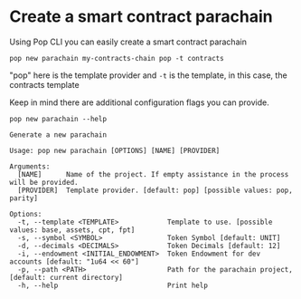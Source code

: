# Create a smart contract parachain

Using Pop CLI you can easily create a smart contract parachain

```
pop new parachain my-contracts-chain pop -t contracts
```

"pop" here is the template provider and `-t` is the template, in this case, the contracts template

Keep in mind there are additional configuration flags you can provide.

```
pop new parachain --help

Generate a new parachain

Usage: pop new parachain [OPTIONS] [NAME] [PROVIDER]

Arguments:
  [NAME]      Name of the project. If empty assistance in the process will be provided.
  [PROVIDER]  Template provider. [default: pop] [possible values: pop, parity]

Options:
  -t, --template <TEMPLATE>            Template to use. [possible values: base, assets, cpt, fpt]
  -s, --symbol <SYMBOL>                Token Symbol [default: UNIT]
  -d, --decimals <DECIMALS>            Token Decimals [default: 12]
  -i, --endowment <INITIAL_ENDOWMENT>  Token Endowment for dev accounts [default: "1u64 << 60"]
  -p, --path <PATH>                    Path for the parachain project, [default: current directory]
  -h, --help                           Print help
```

